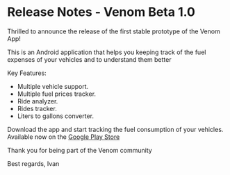 # Release Notes - Venom Beta 1.0
Thrilled to announce the release of the first stable prototype of the Venom App!

This is an Android application that helps you keeping track of the fuel expenses of your vehicles and to understand them better

Key Features:

- Multiple vehicle support.
- Multiple fuel prices tracker.
- Ride analyzer.
- Rides tracker.
- Liters to gallons converter.

Download the app and start tracking the fuel consumption of your vehicles. Available now on the [Google Play Store](https://play.google.com/store/apps/details?id=com.host2077.venom)

Thank you for being part of the Venom community

Best regards,
Ivan
